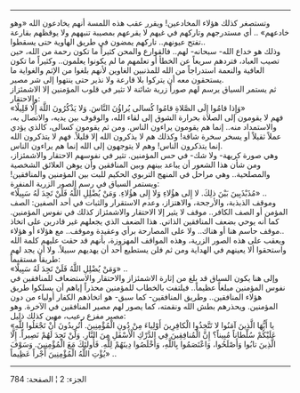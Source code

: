 ------------------------------------------------------------------------

وتستصغر كذلك هؤلاء المخادعين! ويقرر عقب هذه اللمسة أنهم يخادعون الله
«وهو خادعهم» .. أي مستدرجهم وتاركهم في غيهم لا يقرعهم بمصيبة تنبههم ولا
يوقظهم بقارعة تفتح عيونهم.. تاركهم يمضون في طريق الهاوية حتى يسقطوا..  
وذلك هو خداع الله- سبحانه- لهم.. فالقوارع والمحن كثيراً ما تكون رحمة من
الله، حين تصيب العباد، فتردهم سريعاً عن الخطأ أو تعلمهم ما لم يكونوا
يعلمون.. وكثيراً ما تكون العافية والنعمة استدراجاً من الله للمذنبين
الغاوين لأنهم بلغوا من الإثم والغواية ما يستحقون معه أن يتركوا بلا قارعة
ولا نذير حتى ينتهوا إلى شر مصير.  
ثم يستمر السياق يرسم لهم صوراً زرية شائنة لا تثير في قلوب المؤمنين إلا
الاشمئزاز والاحتقار:  
«وَإِذا قامُوا إِلَى الصَّلاةِ قامُوا كُسالى يُراؤُنَ النَّاسَ. وَلا يَذْكُرُونَ اللَّهَ إِلَّا
قَلِيلًا»  
فهم لا يقومون إلى الصلاة بحرارة الشوق إلى لقاء الله، والوقوف بين يديه،
والاتصال به، والاستمداد منه.. إنما هم يقومون يراءون الناس. ومن ثم يقومون
كسالى، كالذي يؤدي عملاً ثقيلاً أو يسخر سخرة شاقة! وكذلك هم لا يذكرون الله
إلا قليلاً. فهم لا يتذكرون الله إنما يتذكرون الناس! وهم لا يتوجهون إلى
الله إنما هم يراءون الناس.  
وهي صورة كريهة- ولا شك- في حس المؤمنين. تثير في نفوسهم الاحتقار
والاشمئزاز، ومن شأن هذا الشعور أن يباعد بينهم وبين المنافقين وأن يوهن
العلائق الشخصية والمصلحية.. وهي مراحل في المنهج التربوي الحكيم للبت بين
المؤمنين والمنافقين! ويستمر السياق في رسم الصور الزرية المنفرة:  
«مُذَبْذَبِينَ بَيْنَ ذلِكَ. لا إِلى هؤُلاءِ وَلا إِلى هؤُلاءِ. وَمَنْ يُضْلِلِ اللَّهُ فَلَنْ تَجِدَ لَهُ
سَبِيلًا» ..  
وموقف الذبذبة، والأرجحة، والاهتزاز، وعدم الاستقرار والثبات في أحد
الصفين: الصف المؤمن أو الصف الكافر.. موقف لا يثير إلا الاحتقار
والاشمئزاز كذلك في نفوس المؤمنين. كما أنه يوحي بضعف المنافقين الذاتي.
هذا الضعف الذي يجعلهم غير قادرين على اتخاذ موقف حاسم هنا أو هناك.. ولا
على المصارحة برأي وعقيدة وموقف.. مع هؤلاء أو هؤلاء..  
ويعقب على هذه الصور الزرية، وهذه المواقف المهزوزة، بأنهم قد حقت عليهم
كلمة الله واستحقوا ألا يعينهم في الهداية ومن ثم فلن يستطيع أحد أن يهديهم
سبيلاً. ولا أن يجد لهم طريقاً مستقيماً:  
«وَمَنْ يُضْلِلِ اللَّهُ فَلَنْ تَجِدَ لَهُ سَبِيلًا» ..  
وإلى هنا يكون السياق قد بلغ من إثارة الاشمئزاز والاحتقار والاستضعاف
للمنافقين في نفوس المؤمنين مبلغاً عظيماً.. فيلتفت بالخطاب للمؤمنين محذراً
إياهم أن يسلكوا طريق هؤلاء المنافقين.. وطريق المنافقين- كما سبق- هو
اتخاذهم الكفار أولياء من دون المؤمنين. ويحذرهم بطش الله ونقمته، كما يصور
لهم مصير المنافقين في الآخرة. وهو مصير مفزع رعيب، مهين كذلك ذليل:  
«يا أَيُّهَا الَّذِينَ آمَنُوا لا تَتَّخِذُوا الْكافِرِينَ أَوْلِياءَ مِنْ دُونِ الْمُؤْمِنِينَ. أَتُرِيدُونَ
أَنْ تَجْعَلُوا لِلَّهِ عَلَيْكُمْ سُلْطاناً مُبِيناً؟ إِنَّ الْمُنافِقِينَ فِي الدَّرْكِ الْأَسْفَلِ مِنَ النَّارِ.
وَلَنْ تَجِدَ لَهُمْ نَصِيراً. إِلَّا الَّذِينَ تابُوا وَأَصْلَحُوا، وَاعْتَصَمُوا بِاللَّهِ، وَأَخْلَصُوا
دِينَهُمْ لِلَّهِ. فَأُولئِكَ مَعَ الْمُؤْمِنِينَ. وَسَوْفَ يُؤْتِ اللَّهُ الْمُؤْمِنِينَ أَجْراً عَظِيماً» ..

------------------------------------------------------------------------

الجزء: 2 ¦ الصفحة: 784
